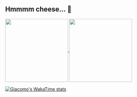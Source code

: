 ## Hmmmm cheese... 🧀

<a href="https://github.com/anuraghazra/github-readme-stats">
  <img height=200 align="center" src="https://github-readme-stats.vercel.app/api?username=00Darxk&hide_rank=true" />
</a>
<a href="https://github.com/anuraghazra/convoychat">
  <img height=200 align="center" src="https://github-readme-stats.vercel.app/api/top-langs?username=00Darxk&layout=compact&card_width=320" />
</a>

[![Giacomo's WakaTime stats](https://github-readme-stats.vercel.app/api/wakatime?username=00Darxk)](https://github.com/anuraghazra/github-readme-stats)
